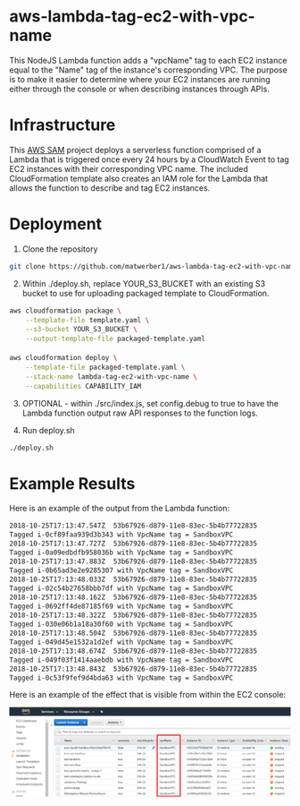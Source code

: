 # aws-lambda-tag-ec2-with-vpc-name

This NodeJS Lambda function adds a "vpcName" tag to each EC2 instance equal to the "Name" tag of the instance's corresponding VPC. The purpose is to make it easier to determine where your EC2 instances are running either through the console or when describing instances through APIs. 

# Infrastructure

This [AWS SAM](https://github.com/awslabs/serverless-application-model) project deploys a serverless function comprised of a Lambda that is triggered once every 24 hours by a CloudWatch Event to tag EC2 instances with their corresponding VPC name. The included CloudFormation template also creates an IAM role for the Lambda that allows the function to describe and tag EC2 instances. 

# Deployment

1. Clone the repository
  ```sh
  git clone https://github.com/matwerber1/aws-lambda-tag-ec2-with-vpc-name.git
  ```

2. Within ./deploy.sh, replace YOUR_S3_BUCKET with an existing S3 bucket to use for uploading packaged template to CloudFormation. 
  
  ```sh
  aws cloudformation package \
      --template-file template.yaml \
      --s3-bucket YOUR_S3_BUCKET \
      --output-template-file packaged-template.yaml
  
  aws cloudformation deploy \
      --template-file packaged-template.yaml \
      --stack-name lambda-tag-ec2-with-vpc-name \
      --capabilities CAPABILITY_IAM
  ```

3. OPTIONAL - within ./src/index.js, set config.debug to true to have the Lambda function output raw API responses to the function logs. 

4. Run deploy.sh

  ```sh
  ./deploy.sh
  ```
  
# Example Results

Here is an example of the output from the Lambda function: 

  ```
  2018-10-25T17:13:47.547Z	53b67926-d879-11e8-83ec-5b4b77722835	Tagged i-0cf89faa939d3b343 with VpcName tag = SandboxVPC
  2018-10-25T17:13:47.727Z	53b67926-d879-11e8-83ec-5b4b77722835	Tagged i-0a09edbdfb958036b with VpcName tag = SandboxVPC
  2018-10-25T17:13:47.883Z	53b67926-d879-11e8-83ec-5b4b77722835	Tagged i-0b65ad3e2e9285307 with VpcName tag = SandboxVPC
  2018-10-25T17:13:48.033Z	53b67926-d879-11e8-83ec-5b4b77722835	Tagged i-02c54b27658bbb7df with VpcName tag = SandboxVPC
  2018-10-25T17:13:48.162Z	53b67926-d879-11e8-83ec-5b4b77722835	Tagged i-0692ff4de87185f69 with VpcName tag = SandboxVPC
  2018-10-25T17:13:48.322Z	53b67926-d879-11e8-83ec-5b4b77722835	Tagged i-030e06b1a18a30f60 with VpcName tag = SandboxVPC
  2018-10-25T17:13:48.504Z	53b67926-d879-11e8-83ec-5b4b77722835	Tagged i-049d45e1532a1d2ef with VpcName tag = SandboxVPC
  2018-10-25T17:13:48.674Z	53b67926-d879-11e8-83ec-5b4b77722835	Tagged i-049f03f1414aaebdb with VpcName tag = SandboxVPC
  2018-10-25T17:13:48.843Z	53b67926-d879-11e8-83ec-5b4b77722835	Tagged i-0c53f9fef9d4bda63 with VpcName tag = SandboxVPC
  ```

Here is an example of the effect that is visible from within the EC2 console: 

  ![EC2 Console Example](https://github.com/matwerber1/aws-lambda-tag-ec2-with-vpc-name/blob/master/images/ec2-console.png)